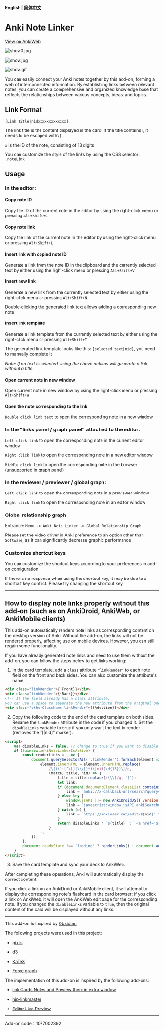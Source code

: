 **English | [简体中文](README-zh.md)**

# Anki Note Linker

[View on AnkiWeb](https://ankiweb.net/shared/info/1077002392)

![show0.jpg](show0.jpg)

![show.jpg](show.jpg)

![show.gif](show.gif)

You can easily connect your Anki notes together by this add-on, forming a web of interconnected information. 
By establishing links between relevant notes, you can create a comprehensive and organized knowledge base that reflects the relationships between various concepts, ideas, and topics.

## Link Format

`[Link Title|nidxxxxxxxxxxxxx]`

The link title is the content displayed in the card. If the title contains`[`, it needs to be escaped with`\[`

`x` is the ID of the note, consisting of 13 digits

You can customize the style of the links by using the CSS selector: `.noteLink`

## Usage

### In the editor:

#### Copy note ID

Copy the ID of the current note in the editor by using the right-click menu or pressing `Alt+Shift+C`

#### Copy note link

Copy the link of the current note in the editor by using the right-click menu or pressing `Alt+Shift+L`

#### Insert link with copied note ID

Generate a link from the note ID in the clipboard and the currently selected text by either using the right-click menu or pressing `Alt+Shift+V`

#### Insert new link

Generate a new link from the currently selected text by either using the right-click menu or pressing `Alt+Shift+N`

Double-clicking the generated link text allows adding a corresponding new note

#### Insert link template

Generate a link template from the currently selected text by either using the right-click menu or pressing `Alt+Shift+T`

The generated link template looks like this: `[selected text|nid]`, you need to manually complete it

_Note: If no text is selected, using the above actions will generate a link without a title_

#### Open current note in new window

Open current note in new window by using the right-click menu or pressing `Alt+Shift+W`

#### Open the note corresponding to the link

`Double click link text` to open the corresponding note in a new window

### In the "links panel / graph panel" attached to the editor:

`Left click link` to open the corresponding note in the current editor window

`Right click link` to open the corresponding note in a new editor window

`Middle click link` to open the corresponding note in the browser (unsupported in graph panel)

### In the reviewer / previewer / global graph:

`Left click link` to open the corresponding note in a previewer window

`Right click link` to open the corresponding note in an editor window

### Global relationship graph

Entrance: `Menu -> Anki Note Linker -> Global Relationship Graph`

Please set the video driver in Anki preference to an option other than `Software`, as it can significantly decrease graphic performance

### Customize shortcut keys

You can customize the shortcut keys according to your preferences in add-on configuration

If there is no response when using the shortcut key, it may be due to a shortcut key conflict. Please try changing the shortcut key

---
## How to display note links properly without this add-on (such as on AnkiDroid, AnkiWeb, or AnkiMobile clients)

This add-on automatically renders note links as corresponding content on the desktop version of Anki. Without the add-on, the links will not be rendered properly, affecting use on mobile devices. However, you can still regain some functionality.

If you have already generated note links and need to use them without the add-on, you can follow the steps below to get links working:

1. In the card template, add a `class` attribute `"linkRender"` to each note field on the front and back sides. You can also customize the attribute's name.

```html
<div class="linkRender">{{Front}}</div>
<div class="linkRender">{{Back}}</div>
<!-- If the field already has a class attribute, 
you can use a space to separate the new attribute from the original one -->
<div class="otherClassName linkRender">{{Addition}}</div>
```
2. Copy the following code to the end of the card template on both sides. Rename the `linkRender` attribute in the code if you changed it. Set the `disableLinks` variable to `true` if you only want the text to render (removes the "[|nid]" marker).

```html
<script>
    var disableLinks = false; // Change to true if you want to disable all link rendering for clients without add-on
    if (!window.AnkiNoteLinkerIsActive) {
        const renderLinks = _ => {
            document.querySelectorAll('.linkRender').forEach(element => { // You can rename "linkRender" on this line, but leave the "." in front
                element.innerHTML = element.innerHTML.replace(
                    /\[((?:[^\[]|\\\[)*)\|nid(\d{13})\]/g,
                    (match, title, nid) => {
                        title = title.replace(/\\\[/g, '[');
                        let link;
                        if (document.documentElement.classList.contains('iphone') || document.documentElement.classList.contains('ipad')) {
                            link = `anki://x-callback-url/search?query=nid%3a${nid}`;
                        } else try {
                            window.jsAPI ||= new AnkiDroidJS({ version: "0.0.3", developer: "github.com/gugutu" });
                            link = `javascript:window.jsAPI.ankiSearchCard(\`nid:${nid}\`)`;
                        } catch (e) {
                            link = `https://ankiuser.net/edit/${nid}' target='_blank`;
                        }
                        return disableLinks ? `${title}` : `<a href='${link}' class='noteLink'>${title}</a>`;
                    }
                );
            });
        };
        document.readyState !== 'loading' ? renderLinks() : document.addEventListener('DOMContentLoaded', renderLinks, { once: true });
    }
</script>
```

3. Save the card template and sync your deck to AnkiWeb.

After completing these operations, Anki will automatically display the correct content.

If you click a link on an AnkiDroid or AnkiMobile client, it will attempt to display the corresponding note's flashcard in the card browser; if you click a link on AnkiWeb, it will open the AnkiWeb edit page for the corresponding note. If you changed the `disableLinks` variable to `true`, then the original content of the card will be displayed without any links.

---
This add-on is inspired by [Obsidian](https://obsidian.md/)

The following projects were used in this project:

- [pixijs](https://github.com/pixijs/pixijs)

- [d3](https://github.com/d3/d3)

- [KaTeX](https://github.com/KaTeX/KaTeX)

- [Force graph](https://github.com/vasturiano/force-graph)

The implementation of this add-on is inspired by the following add-ons:

- [link Cards Notes and Preview them in extra window](https://ankiweb.net/shared/info/1423933177)

- [hjp-linkmaster](https://ankiweb.net/shared/info/1420819673)

- [Editor Live Preview](https://ankiweb.net/shared/info/1960039667)

---
Add-on code：1077002392
